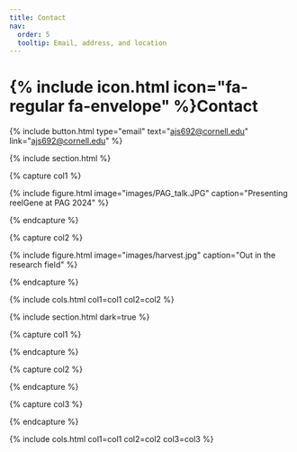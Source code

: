 ```yaml
---
title: Contact
nav:
  order: 5
  tooltip: Email, address, and location
---
```


# {% include icon.html icon="fa-regular fa-envelope" %}Contact

{%
  include button.html
  type="email"
  text="ajs692@cornell.edu"
  link="ajs692@cornell.edu"
%}

{% include section.html %}

{% capture col1 %}

{%
  include figure.html
  image="images/PAG_talk.JPG"
  caption="Presenting reelGene at PAG 2024"
%}

{% endcapture %}

{% capture col2 %}

{%
  include figure.html
  image="images/harvest.jpg"
  caption="Out in the research field"
%}

{% endcapture %}

{% include cols.html col1=col1 col2=col2 %}

{% include section.html dark=true %}

{% capture col1 %}

{% endcapture %}

{% capture col2 %}

{% endcapture %}

{% capture col3 %}

{% endcapture %}

{% include cols.html col1=col1 col2=col2 col3=col3 %}
